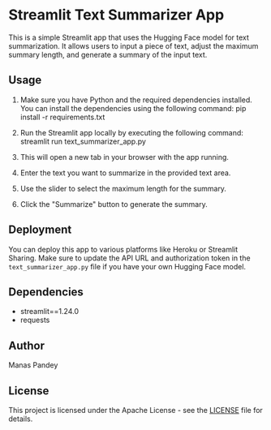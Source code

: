 # Streamlit Text Summarizer App

This is a simple Streamlit app that uses the Hugging Face model for text summarization. It allows users to input a piece of text, adjust the maximum summary length, and generate a summary of the input text.

## Usage

1. Make sure you have Python and the required dependencies installed. You can install the dependencies using the following command: pip install -r requirements.txt
2. Run the Streamlit app locally by executing the following command: streamlit run text_summarizer_app.py

3. This will open a new tab in your browser with the app running.

4. Enter the text you want to summarize in the provided text area.

5. Use the slider to select the maximum length for the summary.

6. Click the "Summarize" button to generate the summary.

## Deployment

You can deploy this app to various platforms like Heroku or Streamlit Sharing. Make sure to update the API URL and authorization token in the `text_summarizer_app.py` file if you have your own Hugging Face model.

## Dependencies

- streamlit==1.24.0
- requests

## Author

Manas Pandey

## License

This project is licensed under the Apache License - see the [LICENSE](LICENSE) file for details.




